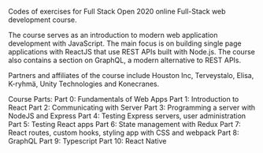 Codes of exercises for Full Stack Open 2020 online Full-Stack web development course.

The course serves as an introduction to modern web application development with JavaScript. The main focus is on building single page applications with ReactJS that use REST APIs built with Node.js. The course also contains a section on GraphQL, a modern alternative to REST APIs.

Partners and affiliates of the course include Houston Inc, Terveystalo, Elisa, K-ryhmä, Unity Technologies and Konecranes.

Course Parts:
Part 0: Fundamentals of Web Apps
Part 1: Introduction to React
Part 2: Communicating with Server
Part 3: Programming a server with NodeJS and Express
Part 4: Testing Express servers, user administration
Part 5: Testing React apps
Part 6: State management with Redux
Part 7: React routes, custom hooks, styling app with CSS and webpack
Part 8: GraphQL
Part 9: Typescript
Part 10: React Native

